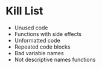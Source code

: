 Kill List
=========
* Unused code
* Functions with side effects
* Unformatted code
* Repeated code blocks
* Bad variable names
* Not descriptive names functions
